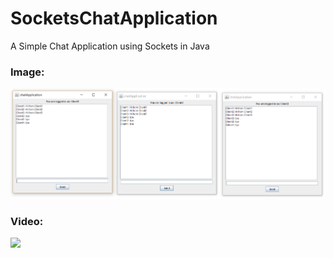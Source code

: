 # SocketsChatApplication
A Simple Chat Application using Sockets in Java

### Image:

![](images/SocketsChatApplication.PNG)

### Video:

![](images/SocketsChatApplication.gif)
